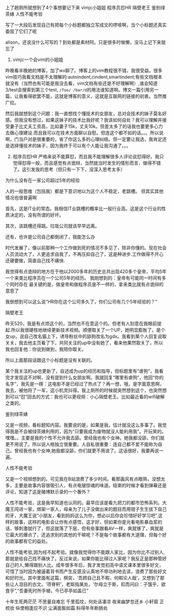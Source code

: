 上了趟厕所就想到了4个事想要记下来
vimjc小姐姐
程序员怼HR
隔壁老王
鉴别绿茶婊
人性不能考验


写了一大段后发现自己有把每个小标题都独立写成文的啰嗦啊，当个小标题还真实委屈了它们了呢


alison，还说没什么可写的？到处都是素材阿。只是很多时候懒，没马上记下来就忘了

1. vimjc一个会vim的小姐姐

昨晚看半晚她的博客，加了wx聊了。博客上的vim教程很不错，我很受益。很多vim技巧我看文档是不太理解的:autoindent,cindent,smartindent;有些文档根本就没有（当然也有可能是我没去看，vim文档有些还是不好理解啊）,谁会知道3/test会搜索到第三个test, `/foo/ /bar/d`的用法谁知道啊。博文一篇引用另一篇，让我看得欲罢不能，这就是博客的意义，这就是互联网的链接的初衷。当然推广拉。

然后我就想到这个问题：我一直想找个懂技术的女朋友，总对会技术的妹子莫名好感。但我没有想过，如果这妹子的技术比我好呢？我该如何自处？我可以理解并接受妻子比丈夫工资高，比如妻子15k，丈夫10k。但差太多了的话我也要更多心力去做心理建设.而且我可以在技术方面聊以自慰。但连这个都不如的话。。。所以说啊，门当户对是很重要的，省了你这么多的心理纠结。但一定要让我选，我肯定还是选择懂技术的妹子，因为我终于可以有个人能让我沟通了。。。


2. 程序员怼HR
严格来说不能算怼，而且我不能理解很多人评论说怼得好。我只觉得怼得一般，而且感觉有点诡辩，当然就当时发生的情形而言，做得不错了。这引发我的思考（但只有一下下，没深入思考太多）

为什么没有在一家公司超过5年的经验

人的一般思维（包括我）都是下意识地以为这个人不稳定，老跳槽。
但其实其他情况也很普遍啊

首先，这是IT业的常态。我相信IT业跳槽的概率比一般行业高。这是这个行业的性质决定的，没有所谓的好坏。

其次，该跳槽还得跳。垃圾公司就该早早远离。

还有，也许是公司自己都倒闭了，我能怎么办

时代发展了，像以前那种一个工作做到死的情况不多见了，除非你懂的。现在社会人员流动大了，人更追求自我了，不再压抑自己了，这是种进步.工作做得不开心还硬要做，简直自己找不痛快.


我觉得有点诡辩的地方在于他以2000多年的历史总共出现420多个皇帝，平均5年一个来类比程序员在一个公司5年的经历。
我刚想到的：皇帝有可能同一时间有多个同时存在
最关键的是，做皇帝和做程序员是不一样的，拿来类比就有点诡辩的意思了

我倒想到可以这么说“HR你在这个公司多久了，你们公司有几个5年经验的？”



隔壁老王

昨天520，我是有点烦这个的，当然也不在意这个的。但老有人刻意在我眼前提起.所以我很硬核地继续更新技术视频。顺便取关了一个UP，她明显膨胀了。是个女up，说自己改名猫上下，诱导粉丝中的舔狗改名为gdx。我看到某个人回复说取关关，我去他主页看了下，共同关注的up中没有她了，看来他果然取关了，所以我也回复他：你说到做到，我陪你取关。

所以上面那段话跟这个小标题是没有关联的。

某个我关注的up也更新了，自述成为up的经历和指导，但标题里有“虐狗”，我看完才发现这不对啊，没有提到什么女朋友啊。我就回复“哪里有虐狗”，他回“你的名字”，我先是一楞：这电影不是已经过了热点了？再一想，哦，是字面意思啊，我去，被他将了一军，这小机灵抖得。我上厕所的时候就突然想到这个，也突然想到可以“怼”回去的方式：我也可以更视频：小心隔壁老王。比如最近看的wifi破解之类的。



鉴别绿茶婊

又是一视频，看标题知内容。我要说的是，如果是我，估计就没这么多事了。我觉得我是不会被绿茶婊利用的，因为“只要我成为废物就没人能利用我”。开玩笑的。嘿嘿。。主要是我的个性不允许我去舔。曾经我也有个女神。她我都没舔，你们就更不用说了。所以说人格独立很重要。人自私很重要：连自己都不爱不能称为自己。曾经我也有个女神,她我都没舔，你们就更不用说了。这话很好，我要再说一遍。



人性不能考验

又是一个视频想到的。可见我在B站浪费了多少时间。看那画风有点眼熟，没想太多，主要是故事内容很吸引人，有点电锯惊魂的味道。结束的时候才看到弹幕还是评论，知道了这是赌博默示录的一个番外？


人性不能考验，这是我早知道也认同的。最早应该是看九把刀的都市恐怖系列。大魔王闯进一家，绑架一家人，母亲为了儿子没做出来的题目而用钳子生生拔下自己的牙，大魔王说“小朋友，看到妈妈这么为你，想必以后你会珍惜好好学习吧”.这样的故事，这样的电影会让你有点感悟，这才好，但如果你是光看电影暴血浆的话，够刺激就行了，但这就落了下层，但有些事跟看AV一样，爽就够了，爽就是它最大的爆点了，还追求别的其他的干嘛呢？不是每个故事都有大道理，但每个好的故事都有它的益处。


人性不能考验,因为经不起考验。就像我觉得你不能跟人家比，因为你比不过别人,那就是给自己找不痛快了。反过来说，如果你能比得过人家呢？我反正是那种管好自己的人,懒得跟别人比。成年很多年后，我才发觉初高中语文课本里很多好文，可惜了当时因为被逼着背书而产生反感没认真地不带功利地去读，浪费了那些好文和好时光。其中里面有这篇，棋奕，‘吾顾自己且不暇，何暇论人哉’，又想到了那些让人泪目的古文。‘项脊轩’，老妪指某处，‘尔母立于斯，扣而问曰：子饿乎，欲食乎”,“吾妻死时所手植，今已亭亭如盖已”

十年生死两茫茫
不思量自难忘
千里孤坟，何处话凄凉
夜来幽梦忽还乡
小轩窗 正梳妆
纵使相逢应不识
尘满面鬓如霜
料得年年断肠处
